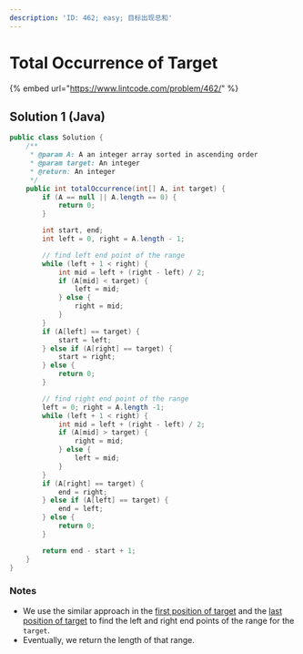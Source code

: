 ```yaml
---
description: 'ID: 462; easy; 目标出现总和'
---
```


# Total Occurrence of Target

{% embed url="https://www.lintcode.com/problem/462/" %}

## Solution 1 \(Java\)

```java
public class Solution {
    /**
     * @param A: A an integer array sorted in ascending order
     * @param target: An integer
     * @return: An integer
     */
    public int totalOccurrence(int[] A, int target) {
        if (A == null || A.length == 0) {
            return 0;
        }

        int start, end;
        int left = 0, right = A.length - 1;

        // find left end point of the range
        while (left + 1 < right) {
            int mid = left + (right - left) / 2;
            if (A[mid] < target) {
                left = mid;
            } else {
                right = mid;
            }
        }
        if (A[left] == target) {
            start = left;
        } else if (A[right] == target) {
            start = right;
        } else {
            return 0;
        }

        // find right end point of the range
        left = 0; right = A.length -1;
        while (left + 1 < right) {
            int mid = left + (right - left) / 2;
            if (A[mid] > target) {
                right = mid;
            } else {
                left = mid;
            }
        }
        if (A[right] == target) {
            end = right;
        } else if (A[left] == target) {
            end = left;
        } else {
            return 0;
        }

        return end - start + 1;
    }
}
```

### Notes

* We use the similar approach in the [first position of target](todo-first-position-of-target.md) and the [last position of target](todo-last-position-of-target.md) to find the left and right end points of the range for the `target`.
* Eventually, we return the length of that range.

